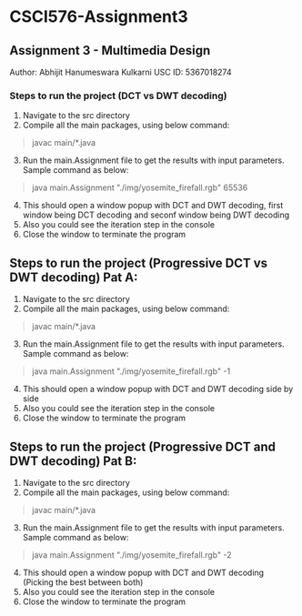# CSCI576-Assignment3
## Assignment 3 - Multimedia Design
Author: Abhijit Hanumeswara Kulkarni
USC ID: 5367018274

### Steps to run the project (DCT vs DWT decoding)
1) Navigate to the src directory
2) Compile all the main packages, using below command:
> javac main/*.java
3) Run the main.Assignment file to get the results with input parameters. Sample command as below:
> java main.Assignment "./img/yosemite_firefall.rgb" 65536 
4) This should open a window popup with DCT and DWT decoding, first window being DCT decoding and seconf window being DWT decoding
5) Also you could see the iteration step in the console
6) Close the window to terminate the program

## Steps to run the project (Progressive DCT vs DWT decoding) Pat A:
1) Navigate to the src directory
2) Compile all the main packages, using below command:
> javac main/*.java
3) Run the main.Assignment file to get the results with input parameters. Sample command as below:
> java main.Assignment "./img/yosemite_firefall.rgb" -1
4) This should open a window popup with DCT and DWT decoding side by side
5) Also you could see the iteration step in the console
6) Close the window to terminate the program

## Steps to run the project (Progressive DCT and DWT decoding) Pat B:
1) Navigate to the src directory
2) Compile all the main packages, using below command:
> javac main/*.java
3) Run the main.Assignment file to get the results with input parameters. Sample command as below:
> java main.Assignment "./img/yosemite_firefall.rgb" -2
4) This should open a window popup with DCT and DWT decoding (Picking the best between both)
5) Also you could see the iteration step in the console
6) Close the window to terminate the program